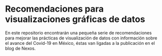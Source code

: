 # Recomendaciones para visualizaciones gráficas de datos
En este repositorio encontrarán una pequeña serie de recomendaciones para mejorar las prácticas de visualización de datos con información sobre el avance del Covid-19 en México, éstas van ligadas a la publicación en el blog de Nexos.
